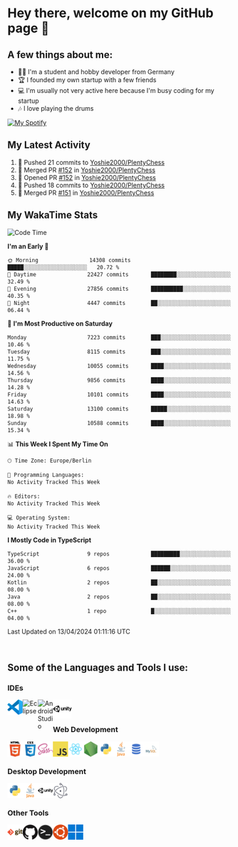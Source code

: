 # Hey there, welcome on my GitHub page 👋

## A few things about me:
- 👨‍🎓 I'm a student and hobby developer from Germany
- 🏆 I founded my own startup with a few friends
- 💻 I'm usually not very active here because I'm busy coding for my startup
- 🎶 I love playing the drums

<a href="https://open.spotify.com/user/an75m500xzpxqh37jf22311tq?si=fZiwARv4QECC8fG-W5eKSw">
<img alt="My Spotify" src="https://novatorem.yoshie2000.vercel.app/api/spotify"/>
</a>

## My Latest Activity

<!--START_SECTION:activity-->
1. 🚀 Pushed 21 commits to [Yoshie2000/PlentyChess](https://github.com/Yoshie2000/PlentyChess)
2. 🎉 Merged PR [#152](https://github.com/Yoshie2000/PlentyChess/pull/152) in [Yoshie2000/PlentyChess](https://github.com/Yoshie2000/PlentyChess)
3. 💪 Opened PR [#152](https://github.com/Yoshie2000/PlentyChess/pull/152) in [Yoshie2000/PlentyChess](https://github.com/Yoshie2000/PlentyChess)
4. 🚀 Pushed 18 commits to [Yoshie2000/PlentyChess](https://github.com/Yoshie2000/PlentyChess)
5. 🎉 Merged PR [#151](https://github.com/Yoshie2000/PlentyChess/pull/151) in [Yoshie2000/PlentyChess](https://github.com/Yoshie2000/PlentyChess)
<!--END_SECTION:activity-->

## My WakaTime Stats
<!--START_SECTION:waka-->
![Code Time](http://img.shields.io/badge/Code%20Time-674%20hrs%2032%20mins-blue)

**I'm an Early 🐤** 

```text
🌞 Morning                14308 commits       █████░░░░░░░░░░░░░░░░░░░░   20.72 % 
🌆 Daytime                22427 commits       ████████░░░░░░░░░░░░░░░░░   32.49 % 
🌃 Evening                27856 commits       ██████████░░░░░░░░░░░░░░░   40.35 % 
🌙 Night                  4447 commits        ██░░░░░░░░░░░░░░░░░░░░░░░   06.44 % 
```
📅 **I'm Most Productive on Saturday** 

```text
Monday                   7223 commits        ███░░░░░░░░░░░░░░░░░░░░░░   10.46 % 
Tuesday                  8115 commits        ███░░░░░░░░░░░░░░░░░░░░░░   11.75 % 
Wednesday                10055 commits       ████░░░░░░░░░░░░░░░░░░░░░   14.56 % 
Thursday                 9856 commits        ████░░░░░░░░░░░░░░░░░░░░░   14.28 % 
Friday                   10101 commits       ████░░░░░░░░░░░░░░░░░░░░░   14.63 % 
Saturday                 13100 commits       █████░░░░░░░░░░░░░░░░░░░░   18.98 % 
Sunday                   10588 commits       ████░░░░░░░░░░░░░░░░░░░░░   15.34 % 
```


📊 **This Week I Spent My Time On** 

```text
🕑︎ Time Zone: Europe/Berlin

💬 Programming Languages: 
No Activity Tracked This Week

🔥 Editors: 
No Activity Tracked This Week

💻 Operating System: 
No Activity Tracked This Week
```

**I Mostly Code in TypeScript** 

```text
TypeScript               9 repos             █████████░░░░░░░░░░░░░░░░   36.00 % 
JavaScript               6 repos             ██████░░░░░░░░░░░░░░░░░░░   24.00 % 
Kotlin                   2 repos             ██░░░░░░░░░░░░░░░░░░░░░░░   08.00 % 
Java                     2 repos             ██░░░░░░░░░░░░░░░░░░░░░░░   08.00 % 
C++                      1 repo              █░░░░░░░░░░░░░░░░░░░░░░░░   04.00 % 
```




 Last Updated on 13/04/2024 01:11:16 UTC
<!--END_SECTION:waka-->
</details>

<!--<details>
  <summary>:zap: GitHub Stats</summary>

  <br />

  <a href="https://github.com/Yoshie2000">
  <img align="left" alt="My Github Stats" src="https://github-readme-stats.yoshie2000.vercel.app/api?username=Yoshie2000&show_icons=true" />
  </a>

  <br />
  <br />
  <br />
  <br />
  <br />
  <br />
  <br />
  <br />
  <br />

  <a href="https://github.com/Yoshie2000">
  <img align="left" alt="My Most Used Languages" src="https://github-readme-stats.yoshie2000.vercel.app/api/top-langs/?username=Yoshie2000&show_icons=true&layout=compact">
  </a>

  <br />
  <br />
  <br />
  <br />
  <br />
  <br />
  <br />
  <br />

</details>

<details>

  <summary>:zap: My Favourite Projects</summary>

  <br />

  <a href="https://github.com/Yoshie2000/Battleship">
  <img align="left" alt="Battleship" src="https://github-readme-stats.yoshie2000.vercel.app/api/pin/?username=Yoshie2000&repo=Battleship">
  </a>

  <br />
  <br />
  <br />
  <br />
  <br />
  <br />
  <br />

  <a href="https://github.com/Yoshie2000/Pathfinding-Visualizer">
  <img align="left" alt="Pathfinding Visualizer" src="https://github-readme-stats.yoshie2000.vercel.app/api/pin/?username=Yoshie2000&repo=Pathfinding-Visualizer">
  </a>

  <br />
  <br />
  <br />
  <br />
  <br />
  <br />

</details>-->

<br />

## Some of the Languages and Tools I use:

### IDEs

<img align="left" alt="Visual Studio Code" width="34px" src="https://raw.githubusercontent.com/github/explore/80688e429a7d4ef2fca1e82350fe8e3517d3494d/topics/visual-studio-code/visual-studio-code.png" />
<img align="left" alt="Eclipse" width="34px" src="https://img.utdstc.com/icons/eclipse-windows.png:l">
<img align="left" alt="Android Studio" width="34px" src="https://itfort.ae/wp-content/uploads/2020/11/1200px-Android_Studio_icon.svg.png">
<img align="left" alt="Unity" width="42px" src="https://raw.githubusercontent.com/github/explore/80688e429a7d4ef2fca1e82350fe8e3517d3494d/topics/unity/unity.png">

<br />
<br />

### Web Development

<img align="left" alt="HTML5" width="34px" src="https://raw.githubusercontent.com/github/explore/80688e429a7d4ef2fca1e82350fe8e3517d3494d/topics/html/html.png" />
<img align="left" alt="CSS3" width="34px" src="https://raw.githubusercontent.com/github/explore/80688e429a7d4ef2fca1e82350fe8e3517d3494d/topics/css/css.png" />
<img align="left" alt="Sass" width="34px" src="https://raw.githubusercontent.com/github/explore/80688e429a7d4ef2fca1e82350fe8e3517d3494d/topics/sass/sass.png" />
<img align="left" alt="JavaScript" width="34px" src="https://raw.githubusercontent.com/github/explore/80688e429a7d4ef2fca1e82350fe8e3517d3494d/topics/javascript/javascript.png" />
<img align="left" alt="React" width="34px" src="https://raw.githubusercontent.com/github/explore/80688e429a7d4ef2fca1e82350fe8e3517d3494d/topics/react/react.png" />
<img align="left" alt="Node.js" width="34px" src="https://raw.githubusercontent.com/github/explore/80688e429a7d4ef2fca1e82350fe8e3517d3494d/topics/nodejs/nodejs.png" />
<img align="left" alt="Python" width="34px" src="https://raw.githubusercontent.com/github/explore/80688e429a7d4ef2fca1e82350fe8e3517d3494d/topics/python/python.png">
<img align="left" alt="Java" width="34px" src="https://raw.githubusercontent.com/github/explore/80688e429a7d4ef2fca1e82350fe8e3517d3494d/topics/java/java.png">
<img align="left" alt="SQL" width="34px" src="https://raw.githubusercontent.com/github/explore/80688e429a7d4ef2fca1e82350fe8e3517d3494d/topics/sql/sql.png" />
<img align="left" alt="MySQL" width="34px" src="https://raw.githubusercontent.com/github/explore/80688e429a7d4ef2fca1e82350fe8e3517d3494d/topics/mysql/mysql.png" />

<br />
<br />

### Desktop Development

<img align="left" alt="Python" width="34px" src="https://raw.githubusercontent.com/github/explore/80688e429a7d4ef2fca1e82350fe8e3517d3494d/topics/python/python.png">
<img align="left" alt="Java" width="34px" src="https://raw.githubusercontent.com/github/explore/80688e429a7d4ef2fca1e82350fe8e3517d3494d/topics/java/java.png">
<img align="left" alt="Unity" width="34px" src="https://raw.githubusercontent.com/github/explore/80688e429a7d4ef2fca1e82350fe8e3517d3494d/topics/unity/unity.png">
<img align="left" alt="Electron.js" width="34px" src="https://raw.githubusercontent.com/github/explore/80688e429a7d4ef2fca1e82350fe8e3517d3494d/topics/electron/electron.png">

<br />
<br />

### Other Tools

<img align="left" alt="Git" width="34px" src="https://raw.githubusercontent.com/github/explore/80688e429a7d4ef2fca1e82350fe8e3517d3494d/topics/git/git.png" />
<img align="left" alt="GitHub" width="34px" src="https://raw.githubusercontent.com/github/explore/78df643247d429f6cc873026c0622819ad797942/topics/github/github.png" />
<img align="left" alt="Terminal" width="34px" src="https://raw.githubusercontent.com/github/explore/80688e429a7d4ef2fca1e82350fe8e3517d3494d/topics/terminal/terminal.png" />
<img align="left" alt="Ubuntu" width=34px" src="https://raw.githubusercontent.com/github/explore/80688e429a7d4ef2fca1e82350fe8e3517d3494d/topics/ubuntu/ubuntu.png" />
<img align="left" alt="Windows" width=34px" src="https://raw.githubusercontent.com/github/explore/80688e429a7d4ef2fca1e82350fe8e3517d3494d/topics/windows/windows.png" />

